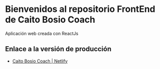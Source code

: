 # Bienvenidos al repositorio FrontEnd de Caito Bosio Coach

Aplicación web creada con ReactJs

## Enlace a la versión de producción

- [Caito Bosio Coach | Netlify](https://caitobosiocoach.netlify.app/)
